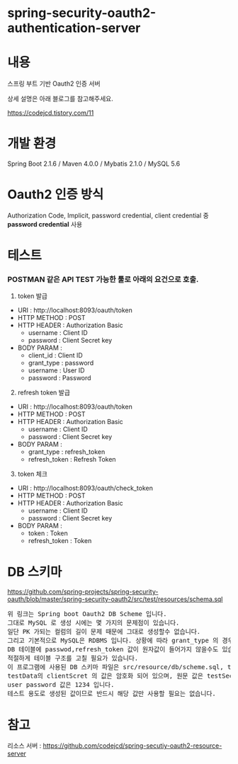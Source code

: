 # spring-security-oauth2-authentication-server

# 내용
스프링 부트 기반 Oauth2 인증 서버

상세 설명은 아래 블로그를 참고해주세요.

https://codejcd.tistory.com/11

# 개발 환경
Spring Boot 2.1.6 / Maven 4.0.0 / Mybatis 2.1.0 / MySQL 5.6

# Oauth2 인증 방식 
Authorization Code, Implicit, password credential, client credential 중 __password credential__ 사용

# 테스트
### POSTMAN 같은 API TEST 가능한 툴로 아래의 요건으로 호출.
1. token 발급
* URI : http://localhost:8093/oauth/token 
* HTTP METHOD : POST
* HTTP HEADER : Authorization Basic
  * username : Client ID
  * password : Client Secret key
* BODY PARAM  : 
  * client_id : Client ID
  * grant_type : password
  * username : User ID
  * password : Password
 
2. refresh token 발급
* URI : http://localhost:8093/oauth/token 
* HTTP METHOD : POST 
* HTTP HEADER : Authorization Basic
  * username : Client ID
  * password : Client Secret key
* BODY PARAM  : 
  * grant_type : refresh_token
  * refresh_token : Refresh Token

3. token 체크
* URI : http://localhost:8093/oauth/check_token 
* HTTP METHOD : POST 
* HTTP HEADER : Authorization Basic
  * username : Client ID
  * password : Client Secret key
* BODY PARAM  : 
  * token : Token
  * refresh_token : Token
  
# DB 스키마
https://github.com/spring-projects/spring-security-oauth/blob/master/spring-security-oauth2/src/test/resources/schema.sql
<pre>
위 링크는 Spring boot Oauth2 DB Scheme 입니다.
그대로 MySQL 로 생성 시에는 몇 가지의 문제점이 있습니다.
일단 PK 가되는 컬럼의 길이 문제 때문에 그대로 생성할수 없습니다.
그리고 기본적으로 MySQL은 RDBMS 입니다. 상황에 따라 grant_type 의 경우 
DB 테이블에 passwod,refresh_token 값이 원자값이 들어가지 않을수도 있습니다.
적절하게 테이블 구조를 고칠 필요가 있습니다.
이 프로그램에 사용된 DB 스키마 파일은 src/resource/db/scheme.sql, test_data.sql 을 참고해주세요.
testData의 clientScret 의 값은 암호화 되어 있으며, 원문 값은 testSecret 입니다.
user password 값은 1234 입니다.
테스트 용도로 생성된 값이므로 반드시 해당 값만 사용할 필요는 없습니다.
</pre>

# 참고
리소스 서버 : https://github.com/codejcd/spring-secutiy-oauth2-resource-server
 

